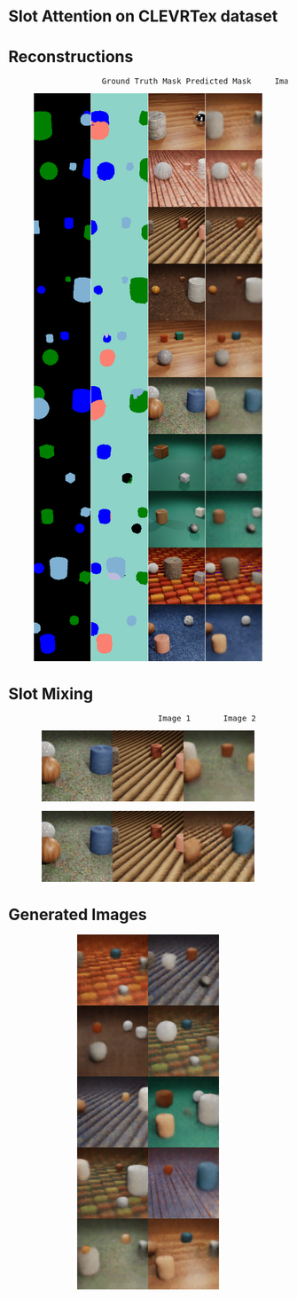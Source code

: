 # Slot Attention on CLEVRTex dataset

# Reconstructions 
<pre>
                    Ground Truth Mask Predicted Mask     Image      Reconstruction
</pre>
<p align="center">
<img src="output-images/reconstructions_combined.png" alt="reconstructed images">
</p>


# Slot Mixing
<pre>
                                Image 1       Image 2         Mixing
</pre>
<p align="center">
<img src="output-images/slot-mixing-output/mixed_1.png" alt="mixing 1">
</p>
<p align="center">
<img src="output-images/slot-mixing-output/mixed_2.png" alt="mixing 2">
</p>

# Generated Images

<p align="center">
<img src="output-images/generated_images_combined.png" alt="generated images">
</p>

